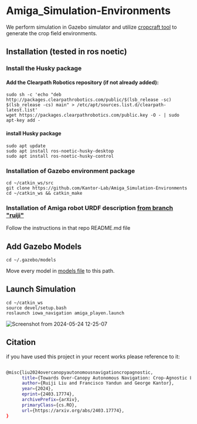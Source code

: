 # Amiga_Simulation-Environments

We perform simulation in Gazebo simulator and utilize [cropcraft tool](https://github.com/Romea/cropcraft) to generate the crop field environments.

## Installation (tested in ros noetic)
### Install the Husky package
#### Add the Clearpath Robotics repository (if not already added):
```
sudo sh -c 'echo "deb http://packages.clearpathrobotics.com/public/$(lsb_release -sc) $(lsb_release -cs) main" > /etc/apt/sources.list.d/clearpath-latest.list'
wget https://packages.clearpathrobotics.com/public.key -O - | sudo apt-key add -
```
#### install Husky package
```
sudo apt update
sudo apt install ros-noetic-husky-desktop
sudo apt install ros-noetic-husky-control
```
### Installation of Gazebo environment package
```
cd ~/catkin_ws/src
git clone https://github.com/Kantor-Lab/Amiga_Simulation-Environments
cd ~/catkin_ws && catkin_make
```
### Installation of Amiga robot URDF description [from branch "ruiji"](https://github.com/Kantor-Lab/amiga_cmu_description/tree/ruiji) 
Follow the instructions in that repo README.md file

## Add Gazebo Models
```
cd ~/.gazebo/models
```
Move every model in [models file](https://github.com/Kantor-Lab/Amiga_Simulation-Environments/tree/main/models) to this path. 

## Launch Simulation
```
cd ~/catkin_ws
source devel/setup.bash
roslaunch iowa_navigation amiga_playen.launch
```
![Screenshot from 2024-05-24 12-25-07](https://github.com/Kantor-Lab/Amiga_Simulation-Environments/assets/78890103/ab9237cd-536f-40e0-8a37-5a73b460de1d)
## Citation 
if you have used this project in your recent works please reference to it:

```bash

@misc{liu2024overcanopyautonomousnavigationcropagnostic,
      title={Towards Over-Canopy Autonomous Navigation: Crop-Agnostic LiDAR-Based Crop-Row Detection in Arable Fields}, 
      author={Ruiji Liu and Francisco Yandun and George Kantor},
      year={2024},
      eprint={2403.17774},
      archivePrefix={arXiv},
      primaryClass={cs.RO},
      url={https://arxiv.org/abs/2403.17774}, 
}

```
